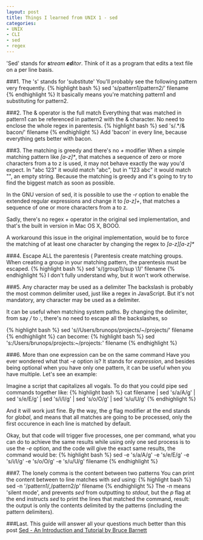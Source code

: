 ```yaml
---
layout: post
title: Things I learned from UNIX 1 - sed
categories:
- UNIX
- CLI
- sed
- regex
---
```

'Sed' stands for _**s**tream **ed**itor_. Think of it as a program that edits a text file on a per line basis.

###1. The 's' stands for 'substitute'
You'll probably see the following pattern very frequently.
{% highlight bash %}
sed 's/pattern1/pattern2/' filename
{% endhighlight %}
It basically means you're matching pattern1 and substituting for pattern2.

###2. The & operator is the full match
Everything that was matched in pattern1 can be referenced in pattern2 with the & character. No need to enclose the whole regex in parentesis.
{% highlight bash %}
sed 's/.*/& bacon/' filename
{% endhighlight %}
Add 'bacon' in every line, because everything gets better with bacon.

###3. The matching is greedy and there's no _+_ modifier
When a simple matching pattern like _[a-z]*_, that matches a sequence of zero or more characters from a to z is used, it may not behave exactly the way you'd expect. In "abc 123" it would match "abc", but in "123 abc" it would match "", an empty string. Because the matching is greedy and it's going to try to find the biggest match as soon as possible.

In the GNU version of sed, it is possible to use the _-r_ option to enable the extended regular expressions and change it to _[a-z]+_, that matches a sequence of one or more characters from a to z.

Sadly, there's no regex _+_ operator in the original sed implementation, and that's the built in version in Mac OS X, BOOO.

A workaround this issue in the original implementation, would be to force the matching of at least one character by changing the regex to _[a-z][a-z]*_

###4. Escape ALL the parentesis \(
Parentesis create matching groups. When creating a group in your matching pattern, the parentesis must be escaped.
{% highlight bash %}
sed 's/\(group1\)/sup \1/' filename
{% endhighlight %}
I don't fully understand why, but it won't work otherwise.

###5. Any character may be used as a delimiter
The backslash is probably the most common delimiter used, just like a regex in JavaScript. But it's not mandatory, any character may be used as a delimiter.

It can be useful when matching system paths. By changing the delimiter, from say _/_ to _:_, there's no need to escape all the backslashes, so

{% highlight bash %}
sed 's/\/Users\/brunops\/projects/~\/projects/' filename
{% endhighlight %}
can become:
{% highlight bash %}
sed 's:/Users/brunops/projects:~/projects:' filename
{% endhighlight %}

###6. More than one expression can be on the same command
Have you ever wondered what that _-e_ option is? It stands for _expression_, and besides being optional when you have only one pattern, it can be useful when you have multiple. Let's see an example:

Imagine a script that capitalizes all vogals. To do that you could pipe sed commands together like:
{% highlight bash %}
cat filename | sed 's/a/A/g' | sed 's/e/E/g' | sed 's/i/I/g' | sed 's/o/O/g' | sed 's/u/U/g'
{% endhighlight %}

And it will work just fine. By the way, the _g_ flag modifier at the end stands for _global_, and means that all matches are going to be processed, only the first occurence in each line is matched by default.

Okay, but that code will trigger five processes, one per command, what you can do to achieve the same results while using only one sed process is to use the _-e_ option, and the code will give the exact same results, the command would be:
{% highlight bash %}
sed -e 's/a/A/g' -e 's/e/E/g' -e 's/i/I/g' -e 's/o/O/g' -e 's/u/U/g' filename
{% endhighlight %}

###7. The lonely comma is the content between two patterns
You can print the content between to line matches with _sed_ using:
{% highlight bash %}
sed -n '/pattern1/,/pattern2/p' filename
{% endhighlight %}
The _-n_ means 'silent mode', and prevents _sed_ from outputting to _stdout_, but the _p_ flag at the end instructs _sed_ to print the lines that matched the command, result: the output is only the contents delimited by the patterns (including the pattern delimiters).

###Last. This guide will answer all your questions much better than this post
[Sed - An Introduction and Tutorial by Bruce Barnett](http://www.grymoire.com/Unix/Sed.html)




